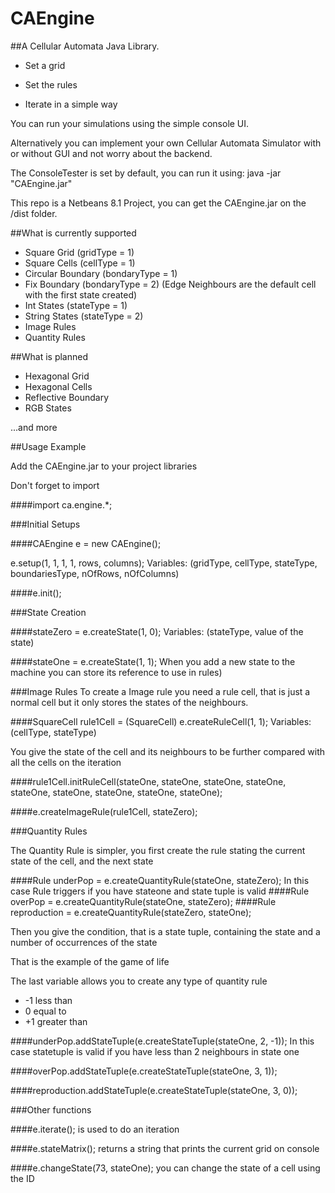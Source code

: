 # CAEngine
##A Cellular Automata Java Library.

- Set a grid

- Set the rules

- Iterate in a simple way

You can run your simulations using the simple console UI.

Alternatively you can implement your own Cellular Automata Simulator with or without GUI and not worry about the backend.


The ConsoleTester is set by default, you can run it using:
java -jar "CAEngine.jar" 

This repo is a Netbeans 8.1 Project, you can get the CAEngine.jar on the /dist folder.

##What is currently supported
- Square Grid (gridType = 1)
- Square Cells (cellType = 1)
- Circular Boundary (bondaryType = 1)
- Fix Boundary (bondaryType = 2)
(Edge Neighbours are the default cell with the first state created)
- Int States (stateType = 1)
- String States (stateType = 2)
- Image Rules
- Quantity Rules

##What is planned
- Hexagonal Grid
- Hexagonal Cells
- Reflective Boundary
- RGB States

...and more

##Usage Example

Add the CAEngine.jar to your project libraries

Don't forget to import

####import ca.engine.*;


###Initial Setups

####CAEngine e = new CAEngine();

e.setup(1, 1, 1, 1, rows, columns); 
Variables: (gridType, cellType, stateType, boundariesType, nOfRows, nOfColumns)

####e.init();

###State Creation

####stateZero = e.createState(1, 0);
Variables: (stateType, value of the state)

####stateOne = e.createState(1, 1);
When you add a new state to the machine you can store its reference to use in rules)

###Image Rules
To create a Image rule you need a rule cell, that is just a normal cell but it only stores the states of the neighbours.

####SquareCell rule1Cell = (SquareCell) e.createRuleCell(1, 1);
Variables: (cellType, stateType)

You give the state of the cell and its neighbours to be further compared with all the cells on the iteration

####rule1Cell.initRuleCell(stateOne, stateOne, stateOne, stateOne, stateOne, stateOne, stateOne, stateOne, stateOne);

####e.createImageRule(rule1Cell, stateZero);

###Quantity Rules

The Quantity Rule is simpler, you first create the rule stating the current state of the cell, and the next state  

####Rule underPop = e.createQuantityRule(stateOne, stateZero);
In this case Rule triggers if you have stateone and state tuple  is valid
####Rule overPop = e.createQuantityRule(stateOne, stateZero);
####Rule reproduction = e.createQuantityRule(stateZero, stateOne);

Then you give the condition, that is a state tuple, containing the state and a number of occurrences of the state

That is the example of the game of life

The last variable allows you to create any type of quantity rule
- -1 less than
- 0 equal to
- +1 greater than

####underPop.addStateTuple(e.createStateTuple(stateOne, 2, -1));
In this case statetuple is valid if you have less than 2 neighbours in state one

####overPop.addStateTuple(e.createStateTuple(stateOne, 3, 1));

####reproduction.addStateTuple(e.createStateTuple(stateOne, 3, 0));


###Other functions

####e.iterate();
is used to do an iteration

####e.stateMatrix();
returns a string that prints the current grid on console

####e.changeState(73, stateOne);
you can change the state of a cell using the ID

